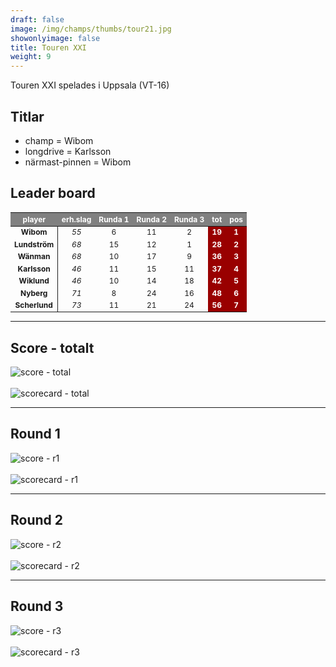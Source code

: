 ```yaml
---  
draft: false  
image: /img/champs/thumbs/tour21.jpg  
showonlyimage: false  
title: Touren XXI  
weight: 9  
---
```


Touren XXI spelades i Uppsala (VT-16)

<!--more-->

## Titlar

-   champ = Wibom  
-   longdrive = Karlsson  
-   närmast-pinnen = Wibom

## Leader board

<table class="table table-striped table-bordered table-hover table-condensed table-responsive" style="font-size: 12px; ">
 <thead>
  <tr>
   <th style="text-align:center;font-weight: bold;color: white !important;background-color: gray !important;"> player </th>
   <th style="text-align:center;font-weight: bold;color: white !important;background-color: gray !important;"> erh.slag </th>
   <th style="text-align:center;font-weight: bold;color: white !important;background-color: gray !important;"> Runda 1 </th>
   <th style="text-align:center;font-weight: bold;color: white !important;background-color: gray !important;"> Runda 2 </th>
   <th style="text-align:center;font-weight: bold;color: white !important;background-color: gray !important;"> Runda 3 </th>
   <th style="text-align:center;font-weight: bold;color: white !important;background-color: gray !important;"> tot </th>
   <th style="text-align:center;font-weight: bold;color: white !important;background-color: gray !important;"> pos </th>
  </tr>
 </thead>
<tbody>
  <tr>
   <td style="text-align:center;font-weight: bold;background-color: gray50 !important;border-right:1px solid;"> Wibom </td>
   <td style="text-align:center;font-style: italic;"> 55 </td>
   <td style="text-align:center;"> 6 </td>
   <td style="text-align:center;"> 11 </td>
   <td style="text-align:center;"> 2 </td>
   <td style="text-align:center;font-weight: bold;color: white !important;background-color: #990000 !important;"> 19 </td>
   <td style="text-align:center;font-weight: bold;color: white !important;background-color: #990000 !important;"> 1 </td>
  </tr>
  <tr>
   <td style="text-align:center;font-weight: bold;background-color: gray50 !important;border-right:1px solid;"> Lundström </td>
   <td style="text-align:center;font-style: italic;"> 68 </td>
   <td style="text-align:center;"> 15 </td>
   <td style="text-align:center;"> 12 </td>
   <td style="text-align:center;"> 1 </td>
   <td style="text-align:center;font-weight: bold;color: white !important;background-color: #990000 !important;"> 28 </td>
   <td style="text-align:center;font-weight: bold;color: white !important;background-color: #990000 !important;"> 2 </td>
  </tr>
  <tr>
   <td style="text-align:center;font-weight: bold;background-color: gray50 !important;border-right:1px solid;"> Wänman </td>
   <td style="text-align:center;font-style: italic;"> 68 </td>
   <td style="text-align:center;"> 10 </td>
   <td style="text-align:center;"> 17 </td>
   <td style="text-align:center;"> 9 </td>
   <td style="text-align:center;font-weight: bold;color: white !important;background-color: #990000 !important;"> 36 </td>
   <td style="text-align:center;font-weight: bold;color: white !important;background-color: #990000 !important;"> 3 </td>
  </tr>
  <tr>
   <td style="text-align:center;font-weight: bold;background-color: gray50 !important;border-right:1px solid;"> Karlsson </td>
   <td style="text-align:center;font-style: italic;"> 46 </td>
   <td style="text-align:center;"> 11 </td>
   <td style="text-align:center;"> 15 </td>
   <td style="text-align:center;"> 11 </td>
   <td style="text-align:center;font-weight: bold;color: white !important;background-color: #990000 !important;"> 37 </td>
   <td style="text-align:center;font-weight: bold;color: white !important;background-color: #990000 !important;"> 4 </td>
  </tr>
  <tr>
   <td style="text-align:center;font-weight: bold;background-color: gray50 !important;border-right:1px solid;"> Wiklund </td>
   <td style="text-align:center;font-style: italic;"> 46 </td>
   <td style="text-align:center;"> 10 </td>
   <td style="text-align:center;"> 14 </td>
   <td style="text-align:center;"> 18 </td>
   <td style="text-align:center;font-weight: bold;color: white !important;background-color: #990000 !important;"> 42 </td>
   <td style="text-align:center;font-weight: bold;color: white !important;background-color: #990000 !important;"> 5 </td>
  </tr>
  <tr>
   <td style="text-align:center;font-weight: bold;background-color: gray50 !important;border-right:1px solid;"> Nyberg </td>
   <td style="text-align:center;font-style: italic;"> 71 </td>
   <td style="text-align:center;"> 8 </td>
   <td style="text-align:center;"> 24 </td>
   <td style="text-align:center;"> 16 </td>
   <td style="text-align:center;font-weight: bold;color: white !important;background-color: #990000 !important;"> 48 </td>
   <td style="text-align:center;font-weight: bold;color: white !important;background-color: #990000 !important;"> 6 </td>
  </tr>
  <tr>
   <td style="text-align:center;font-weight: bold;background-color: gray50 !important;border-right:1px solid;"> Scherlund </td>
   <td style="text-align:center;font-style: italic;"> 73 </td>
   <td style="text-align:center;"> 11 </td>
   <td style="text-align:center;"> 21 </td>
   <td style="text-align:center;"> 24 </td>
   <td style="text-align:center;font-weight: bold;color: white !important;background-color: #990000 !important;"> 56 </td>
   <td style="text-align:center;font-weight: bold;color: white !important;background-color: #990000 !important;"> 7 </td>
  </tr>
</tbody>
</table>

------------------------------------------------------------------------

## Score - totalt

<img src="/results/tour21/relnet.lineplot.all.png" alt="score - total">
<br><br>
<img src="/results/tour21/absgross.scorecard.all.png" alt="scorecard - total">

------------------------------------------------------------------------

## Round 1

<img src="/results/tour21/relnet.lineplot.r1.png" alt="score - r1">
<br><br>
<img src="/results/tour21/absgross.scorecard.r1.png" alt="scorecard - r1">

------------------------------------------------------------------------

## Round 2

<img src="/results/tour21/relnet.lineplot.r2.png" alt="score - r2">
<br><br>
<img src="/results/tour21/absgross.scorecard.r2.png" alt="scorecard - r2">

------------------------------------------------------------------------

## Round 3

<img src="/results/tour21/relnet.lineplot.r3.png" alt="score - r3">
<br><br>
<img src="/results/tour21/absgross.scorecard.r3.png" alt="scorecard - r3">
